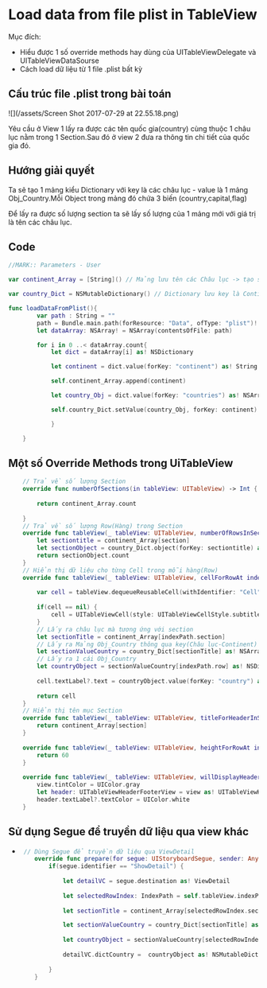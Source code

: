 # Load data from file plist in TableView

Mục đích:

* Hiểu được 1 số override methods hay dùng của UITableViewDelegate và UITableViewDataSourse 
* Cách load dữ liệu từ 1 file .plist bất kỳ

## Cấu trúc file .plist trong bài toán

![](/assets/Screen Shot 2017-07-29 at 22.55.18.png)

Yêu cầu ở View 1 lấy ra được các tên quốc gia\(country\) cùng thuộc 1 châu lục nằm trong 1 Section.Sau đó ở view 2 đưa ra thông tin chi tiết của quốc gia đó.

## Hướng giải quyết

Ta sẽ tạo 1 mảng kiểu Dictionary với key là các châu lục - value là 1 mảng Obj\_Country.Mỗi Object trong mảng đó chứa 3 biến \(country,capital,flag\)

Để lấy ra được số lượng section ta sẽ lấy số lượng  của 1 mảng mới với giá trị là tên các châu lục.

## Code

```Swift
//MARK:: Parameters - User

var continent_Array = [String]() // Mảng lưu tên các Châu lục -> tạo section cho TableView

var country_Dict = NSMutableDictionary() // Dictionary lưu key là Continent(Các châu lục) với value tương ứng là 1 mảng Object Coutry(tên nước,thủ đô,cờ)
```

```Swift
func loadDataFromPlist(){
        var path : String = ""
        path = Bundle.main.path(forResource: "Data", ofType: "plist")!
        let dataArray: NSArray! = NSArray(contentsOfFile: path)

        for i in 0 ..< dataArray.count{
            let dict = dataArray[i] as! NSDictionary

            let continent = dict.value(forKey: "continent") as! String

            self.continent_Array.append(continent)

            let country_Obj = dict.value(forKey: "countries") as! NSArray

            self.country_Dict.setValue(country_Obj, forKey: continent)

            }

    }
```

## Một số Override Methods trong UiTableView

```Swift
    // Trả về số lượng Section
    override func numberOfSections(in tableView: UITableView) -> Int {
        
        return continent_Array.count
        
    }
    // Trả về số lượng Row(Hàng) trong Section
    override func tableView(_ tableView: UITableView, numberOfRowsInSection section: Int) -> Int {
        let sectiontitle = continent_Array[section]
        let sectionObject = country_Dict.object(forKey: sectiontitle) as! NSArray
        return sectionObject.count
    }
    // Hiển thị dữ liệu cho từng Cell trong mỗi hàng(Row)
    override func tableView(_ tableView: UITableView, cellForRowAt indexPath: IndexPath) -> UITableViewCell {
        
        var cell = tableView.dequeueReusableCell(withIdentifier: "Cell", for: indexPath)
        
        if(cell == nil) {
            cell = UITableViewCell(style: UITableViewCellStyle.subtitle, reuseIdentifier: "Cell")
        }
        // Lấy ra châu lục mà tương ứng với section
        let sectionTitle = continent_Array[indexPath.section]
        // Lấy ra Mảng Obj_Country thông qua key(Châu lục-Continent) ứng với nó
        let sectionValueCountry = country_Dict[sectionTitle] as! NSArray
        // Lấy ra 1 cái Obj_Country
        let countryObject = sectionValueCountry[indexPath.row] as! NSDictionary
        
        cell.textLabel?.text = countryObject.value(forKey: "country") as! String?
        
        return cell
    }
    // Hiển thị tên mục Section
    override func tableView(_ tableView: UITableView, titleForHeaderInSection section: Int) -> String? {
        return continent_Array[section]
    }
    
    override func tableView(_ tableView: UITableView, heightForRowAt indexPath: IndexPath) -> CGFloat {
        return 60
    }
    
    override func tableView(_ tableView: UITableView, willDisplayHeaderView view: UIView, forSection section: Int) {
        view.tintColor = UIColor.gray
        let header: UITableViewHeaderFooterView = view as! UITableViewHeaderFooterView
        header.textLabel?.textColor = UIColor.white
    }
```

## Sử dụng Segue để truyền dữ liệu qua view khác

* ```Swift
   // Dùng Segue để truyền dữ liệu qua ViewDetail
      override func prepare(for segue: UIStoryboardSegue, sender: Any?) {
          if(segue.identifier == "ShowDetail") {
            
              let detailVC = segue.destination as! ViewDetail
            
              let selectedRowIndex: IndexPath = self.tableView.indexPathForSelectedRow!
            
              let sectionTitle = continent_Array[selectedRowIndex.section]

              let sectionValueCountry = country_Dict[sectionTitle] as! NSArray
            
              let countryObject = sectionValueCountry[selectedRowIndex.row] as! NSDictionary
            
              detailVC.dictCountry =  countryObject as! NSMutableDictionary
            
          }
      }
  ```



